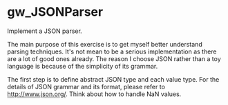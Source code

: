# gw_JSONParser
Implement a JSON parser.

The main purpose of this exercise is to get myself better understand parsing techniques. It's not mean to be a serious implementation as there are a lot of good ones already. The reason I choose JSON rather than a toy language is because of the simplicity of its grammar.

The first step is to define abstract JSON type and each value type. For the details of JSON grammar and its format, please refer to http://www.json.org/. Think about how to handle NaN values.

